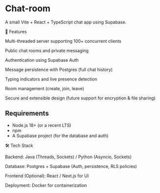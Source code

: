 # Chat-room

A small Vite + React + TypeScript chat app using Supabase.

🚀 Features

Multi-threaded server supporting 100+ concurrent clients

Public chat rooms and private messaging

Authentication using Supabase Auth

Message persistence with Postgres (full chat history)

Typing indicators and live presence detection

Room management (create, join, leave)

Secure and extensible design (future support for encryption & file sharing)

## Requirements

- Node.js 18+ (or a recent LTS)
- npm
- A Supabase project (for the database and auth)

🛠️ Tech Stack

Backend: Java (Threads, Sockets) / Python (Asyncio, Sockets)

Database: Postgres + Supabase (Auth, persistence, RLS policies)

Frontend (Optional): React / Next.js for UI

Deployment: Docker for containerization


